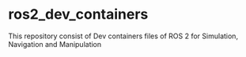 # ros2_dev_containers
This repository consist of Dev containers files of ROS 2 for Simulation, Navigation and Manipulation
